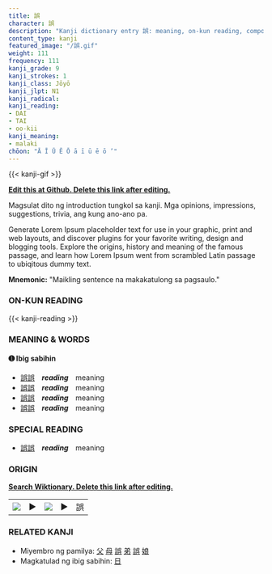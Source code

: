 ```yaml
---
title: 誤
character: 誤
description: "Kanji dictionary entry 誤: meaning, on-kun reading, compounds, origin, related kanji"
content_type: kanji
featured_image: "/誤.gif"
weight: 111
frequency: 111
kanji_grade: 9
kanji_strokes: 1
kanji_class: Jōyō
kanji_jlpt: N1
kanji_radical: 
kanji_reading: 
- DAI
- TAI
- oo-kii
kanji_meaning:
- malaki
chōon: "Ā Ī Ū Ē Ō ā ī ū ē ō ’"
---
```

[//]: # (Don't edit the line below. Kanji animated GIF code is automatically generated.)
{{< kanji-gif >}}

[//]: # (Edit below this line.)

**[Edit this at Github. Delete this link after editing.](https://github.com/tim0g/tim/tree/main/content/kanji/誤/index.md)**

Magsulat dito ng introduction tungkol sa kanji. Mga opinions, impressions, suggestions, trivia, ang kung ano-ano pa.

Generate Lorem Ipsum placeholder text for use in your graphic, print and web layouts, and discover plugins for your favorite writing, design and blogging tools. Explore the origins, history and meaning of the famous passage, and learn how Lorem Ipsum went from scrambled Latin passage to ubiqitous dummy text.
 
**Mnemonic:** "Maikling sentence na makakatulong sa pagsaulo."

### ON-KUN READING

[//]: # (Don't edit the line below. ON-KUN READING code is automatically generated.)
{{< kanji-reading >}}

### MEANING & WORDS

#### ➊ **Ibig sabihin**
  - [誤](../誤)[誤](../誤)　***reading***　meaning
  - [誤](../誤)[誤](../誤)　***reading***　meaning
  - [誤](../誤)[誤](../誤)　***reading***　meaning
  - [誤](../誤)[誤](../誤)　***reading***　meaning

### SPECIAL READING
  - [誤](../誤)[誤](../誤)　***reading***　meaning

### ORIGIN

**[Search Wiktionary. Delete this link after editing.](https://wiktionary.org/wiki/誤)**
<table class="kanji-table"><tr><td>
<img src="60px-誤-bronze.svg.png">
</td><td>▶</td><td>
<img src="60px-誤-oracle.svg.png">
</td><td>▶</td>
<td class="kanji-origin">誤</td>
</tr></table>

### RELATED KANJI
- Miyembro ng pamilya: [父](../父) [母](../母) [誤](../誤) [弟](../弟) [誤](../誤) [娘](../娘)
- Magkatulad ng ibig sabihin: [日](../日)
